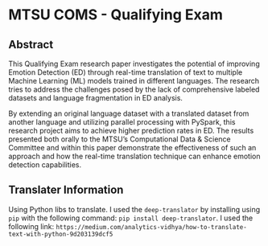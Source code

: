 # MTSU COMS - Qualifying Exam

## Abstract

This Qualifying Exam research paper investigates the potential of improving Emotion
Detection (ED) through real-time translation of text to multiple Machine Learning (ML) models
trained in different languages. The research tries to address the challenges posed by the lack of
comprehensive labeled datasets and language fragmentation in ED analysis.

By extending an original language dataset with a translated dataset from another language
and utilizing parallel processing with PySpark, this research project aims to achieve higher
prediction rates in ED. The results presented both orally to the MTSU’s Computational Data &
Science Committee and within this paper demonstrate the effectiveness of such an approach and
how the real-time translation technique can enhance emotion detection capabilities.

## Translater Information

Using Python libs to translate. I used the `deep-translator` by installing using `pip` with the following command: `pip install deep-translator`.
I used the following link: `https://medium.com/analytics-vidhya/how-to-translate-text-with-python-9d203139dcf5`
